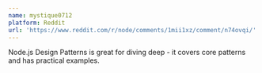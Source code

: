 ```yaml
---
name: mystique0712
platform: Reddit
url: 'https://www.reddit.com/r/node/comments/1mii1xz/comment/n74ovqi/'
---
```


Node.js Design Patterns is great for diving deep - it covers core patterns and has practical examples.
